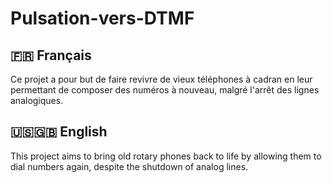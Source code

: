 # Pulsation-vers-DTMF

## 🇫🇷 Français

Ce projet a pour but de faire revivre de vieux téléphones à cadran en leur permettant de composer des numéros à nouveau, malgré l'arrêt des lignes analogiques. 

## 🇺🇸🇬🇧 English

This project aims to bring old rotary phones back to life by allowing them to dial numbers again, despite the shutdown of analog lines.



